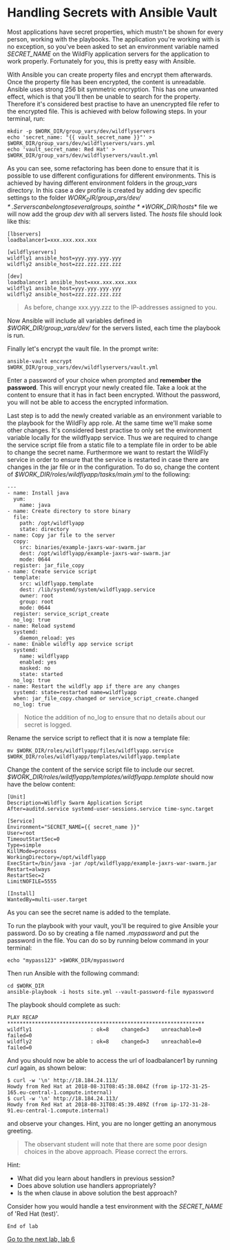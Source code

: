 # Handling Secrets with Ansible Vault

Most applications have secret properties, which mustn't be shown for every person, working with the playbooks. The application you're working with is no exception, so you've been asked to set an environment variable named *SECRET_NAME* on the WildFly application servers for the application to work properly. Fortunately for you, this is pretty easy with Ansible.

With Ansible you can create property files and encrypt them afterwards. Once the property file has been encrypted, the content is unreadable. Ansible uses strong 256 bit symmetric encryption. This has one unwanted effect, which is that you'll then be unable to search for the property. Therefore it's considered best practise to have an unencrypted file refer to the encrypted file. This is achieved with below following steps. In your terminal, run:

```
mkdir -p $WORK_DIR/group_vars/dev/wildflyservers
echo 'secret_name: "{{ vault_secret_name }}"' > $WORK_DIR/group_vars/dev/wildflyservers/vars.yml
echo 'vault_secret_name: Red Hat' > $WORK_DIR/group_vars/dev/wildflyservers/vault.yml
```

As you can see, some refactoring has been done to ensure that it is possible to use different configurations for different environments. This is achieved by having different environment folders in the *group_vars* directory. In this case a dev profile is created by adding dev specific settings to the folder *$WORK_DIR/group_vars/dev/*. Servers can belong to several groups, so in the **$WORK_DIR/hosts** file we will now add the group *dev* with all servers listed. The *hosts* file should look like this:

```
[lbservers]
loadbalancer1=xxx.xxx.xxx.xxx

[wildflyservers]
wildfly1 ansible_host=yyy.yyy.yyy.yyy
wildfly2 ansible_host=zzz.zzz.zzz.zzz

[dev]
loadbalancer1 ansible_host=xxx.xxx.xxx.xxx
wildfly1 ansible_host=yyy.yyy.yyy.yyy
wildfly2 ansible_host=zzz.zzz.zzz.zzz
```

>As before, change xxx.yyy.zzz to the IP-addresses assigned to you.

Now Ansible will include all variables defined in *$WORK_DIR/group_vars/dev/* for the servers listed, each time the playbook is run.

Finally let's encrypt the vault file. In the prompt write:

```
ansible-vault encrypt $WORK_DIR/group_vars/dev/wildflyservers/vault.yml
```

Enter a password of your choice when prompted and **remember the password**. This will encrypt your newly created file. Take a look at the content to ensure that it has in fact been encrypted. Without the password, you will not be able to access the encrypted information.

Last step is to add the newly created variable as an environment variable to the playbook for the WildFly app role. At the same time we'll make some other changes. It's considered best practise to only set the environment variable locally for the wildflyapp service. Thus we are required to change the service script file from a static file to a template file in order to be able to change the secret name. Furthermore we want to restart the WildFly service in order to ensure that the service is restarted in case there are changes in the jar file or in the configuration. To do so, change the content of *$WORK_DIR/roles/wildflyapp/tasks/main.yml* to the following:

```
---
- name: Install java
  yum:
    name: java
- name: Create directory to store binary
  file:
    path: /opt/wildflyapp
    state: directory
- name: Copy jar file to the server
  copy:
    src: binaries/example-jaxrs-war-swarm.jar
    dest: /opt/wildflyapp/example-jaxrs-war-swarm.jar
    mode: 0644
  register: jar_file_copy
- name: Create service script
  template:
    src: wildflyapp.template
    dest: /lib/systemd/system/wildflyapp.service
    owner: root
    group: root
    mode: 0644
  register: service_script_create
  no_log: true
- name: Reload systemd
  systemd:
    daemon_reload: yes
- name: Enable wildfly app service script
  systemd:
    name: wildflyapp
    enabled: yes
    masked: no
    state: started
  no_log: true
- name: Restart the wildfly app if there are any changes
  systemd: state=restarted name=wildflyapp
  when: jar_file_copy.changed or service_script_create.changed
  no_log: true
```
>Notice the addition of no_log to ensure that no details about our secret is logged.

Rename the service script to reflect that it is now a template file:

```
mv $WORK_DIR/roles/wildflyapp/files/wildflyapp.service $WORK_DIR/roles/wildflyapp/templates/wildflyapp.template
```

Change the content of the service script file to include our secret. *$WORK_DIR/roles/wildflyapp/templates/wildflyapp.template* should now have the below content:

```
[Unit]
Description=Wildfly Swarm Application Script
After=auditd.service systemd-user-sessions.service time-sync.target

[Service]
Environment="SECRET_NAME={{ secret_name }}"
User=root
TimeoutStartSec=0
Type=simple
KillMode=process
WorkingDirectory=/opt/wildflyapp
ExecStart=/bin/java -jar /opt/wildflyapp/example-jaxrs-war-swarm.jar
Restart=always
RestartSec=2
LimitNOFILE=5555

[Install]
WantedBy=multi-user.target
```

As you can see the secret name is added to the template.

To run the playbook with your vault, you'll be required to give Ansible your password. Do so by creating a file named *.mypassword* and put the password in the file. You can do so by running below command in your terminal:
```
echo "mypass123" >$WORK_DIR/mypassword
```

Then run Ansible with the following command:

```
cd $WORK_DIR
ansible-playbook -i hosts site.yml --vault-password-file mypassword
```

The playbook should complete as such:
```
PLAY RECAP ****************************************************************
wildfly1                   : ok=8    changed=3    unreachable=0    failed=0   
wildfly2                   : ok=8    changed=3    unreachable=0    failed=0
```

And you should now be able to access the url of loadbalancer1 by running _curl_ again, as shown below:
```
$ curl -w '\n' http://18.184.24.113/
Howdy from Red Hat at 2018-08-31T08:45:38.084Z (from ip-172-31-25-165.eu-central-1.compute.internal)
$ curl -w '\n' http://18.184.24.113/
Howdy from Red Hat at 2018-08-31T08:45:39.489Z (from ip-172-31-28-91.eu-central-1.compute.internal)
```

and observe your changes. Hint, you are no longer getting an anonymous greeting.

>The observant student will note that there are some poor design choices in the above approach. Please correct the errors.

Hint:
* What did you learn about handlers in previous session?
* Does above solution use handlers appropriately?
* Is the when clause in above solution the best approach?

Consider how you would handle a test environment with the *SECRET_NAME* of 'Red Hat (test)'.

```
End of lab
```
[Go to the next lab, lab 6](../lab-6/README.md)
